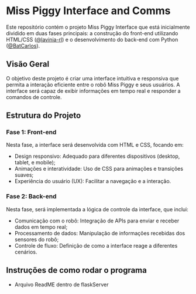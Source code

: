 # Miss Piggy Interface and Comms

Este repositório contém o projeto Miss Piggy Interface que está inicialmente dividido em duas fases principais: a construção do front-end utilizando HTML/CSS ([@lavinia-rl](https://github.com/lavinia-rl)) e o desenvolvimento do back-end com Python ([@BatCarlos](https://github.com/BatCarlos)).

## Visão Geral

O objetivo deste projeto é criar uma interface intuitiva e responsiva que permita a interação eficiente entre o robô Miss Piggy e seus usuários. A interface será capaz de exibir informações em tempo real e responder a comandos de controle.

## Estrutura do Projeto

### Fase 1: Front-end

Nesta fase, a interface será desenvolvida com HTML e CSS, focando em:

- Design responsivo: Adequado para diferentes dispositivos (desktop, tablet, e mobile);
- Animações e interatividade: Uso de CSS para animações e transições suaves;
- Experiência do usuário (UX): Facilitar a navegação e a interação.

### Fase 2: Back-end

Nesta fase, será implementada a lógica de controle da interface, que inclui:

- Comunicação com o robô: Integração de APIs para enviar e receber dados em tempo real;
- Processamento de dados: Manipulação de informações recebidas dos sensores do robô;
- Controle de fluxo: Definição de como a interface reage a diferentes cenários.

## Instruções de como rodar o programa
- Arquivo ReadME dentro de flaskServer
